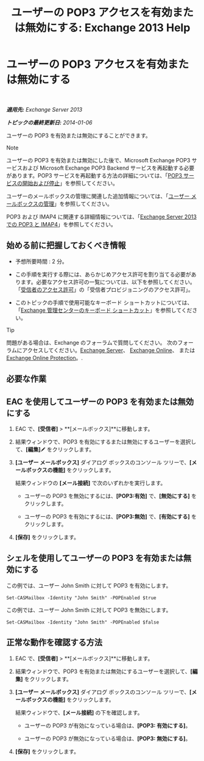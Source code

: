 ﻿---
title: 'ユーザーの POP3 アクセスを有効または無効にする: Exchange 2013 Help'
TOCTitle: ユーザーの POP3 アクセスを有効または無効にする
ms:assetid: 57e12f07-3b14-45bd-9a82-e6032d14214f
ms:mtpsurl: https://technet.microsoft.com/ja-jp/library/Bb691018(v=EXCHG.150)
ms:contentKeyID: 49896265
ms.date: 04/24/2018
mtps_version: v=EXCHG.150
ms.translationtype: HT
---

# ユーザーの POP3 アクセスを有効または無効にする

 

_**適用先:** Exchange Server 2013_

_**トピックの最終更新日:** 2014-01-06_

ユーザーの POP3 を有効または無効にすることができます。


> [!NOTE]
> ユーザーの POP3 を有効または無効にした後で、Microsoft Exchange POP3 サービスおよび Microsoft Exchange POP3 Backend サービスを再起動する必要があります。POP3 サービスを再起動する方法の詳細については、「<A href="start-and-stop-the-pop3-services-exchange-2013-help.md">POP3 サービスの開始および停止</A>」を参照してください。



ユーザーのメールボックスの管理に関連した追加情報については、「[ユーザー メールボックスの管理](manage-user-mailboxes-exchange-2013-help.md)」を参照してください。

POP3 および IMAP4 に関連する詳細情報については、「[Exchange Server 2013 での POP3 と IMAP4](pop3-and-imap4-in-exchange-server-2013-exchange-2013-help.md)」を参照してください。

## 始める前に把握しておくべき情報

  - 予想所要時間 : 2 分。

  - この手順を実行する際には、あらかじめアクセス許可を割り当てる必要があります。必要なアクセス許可の一覧については、以下を参照してください。「[受信者のアクセス許可](recipients-permissions-exchange-2013-help.md)」の「受信者プロビジョニングのアクセス許可」。

  - このトピックの手順で使用可能なキーボード ショートカットについては、「[Exchange 管理センターのキーボード ショートカット](keyboard-shortcuts-in-the-exchange-admin-center-exchange-online-protection-help.md)」を参照してください。


> [!TIP]
> 問題がある場合は、Exchange のフォーラムで質問してください。 次のフォーラムにアクセスしてください。<A href="https://go.microsoft.com/fwlink/p/?linkid=60612">Exchange Server</A>、 <A href="https://go.microsoft.com/fwlink/p/?linkid=267542">Exchange Online</A>、 または <A href="https://go.microsoft.com/fwlink/p/?linkid=285351">Exchange Online Protection</A>。.



## 必要な作業

## EAC を使用してユーザーの POP3 を有効または無効にする

1.  EAC で、**\[受信者\]** \> **\[メールボックス\]**に移動します。

2.  結果ウィンドウで、POP3 を有効にするまたは無効にするユーザーを選択して、**\[編集\]**![編集アイコン](images/Bb124582.6f53ccb2-1f13-4c02-bea0-30690e6ea71d(EXCHG.150).gif "編集アイコン") をクリックします。

3.  **\[ユーザー メールボックス\]** ダイアログ ボックスのコンソール ツリーで、**\[メールボックスの機能\]** をクリックします。
    
    結果ウィンドウの **\[メール接続\]** で次のいずれかを実行します。
    
      - ユーザーの POP3 を無効にするには、**\[POP3:有効\]** で、**\[無効にする\]** をクリックします。
    
      - ユーザーの POP3 を有効にするには、**\[POP3:無効\]** で、**\[有効にする\]** をクリックします。

4.  **\[保存\]** をクリックします。

## シェルを使用してユーザーの POP3 を有効または無効にする

この例では、ユーザー John Smith に対して POP3 を有効にします。

    Set-CASMailbox -Identity "John Smith" -POPEnabled $true

この例では、ユーザー John Smith に対して POP3 を無効にします。

    Set-CASMailbox -Identity "John Smith" -POPEnabled $false

## 正常な動作を確認する方法

1.  EAC で、**\[受信者\]** \> **\[メールボックス\]**に移動します。

2.  結果ウィンドウで、POP3 を有効または無効にするユーザーを選択して、**\[編集\]** をクリックします。

3.  **\[ユーザー メールボックス\]** ダイアログ ボックスのコンソール ツリーで、**\[メールボックスの機能\]** をクリックします。
    
    結果ウィンドウで、**\[メール接続\]** の下を確認します。
    
      - ユーザーの POP3 が有効になっている場合は、**\[POP3: 有効にする\]**。
    
      - ユーザーの POP3 が無効になっている場合は、**\[POP3: 無効にする\]**。

4.  **\[保存\]** をクリックします。

